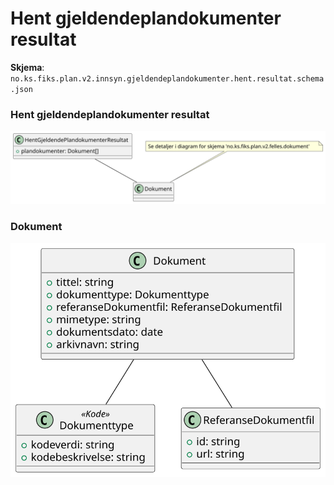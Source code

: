 # Hent gjeldendeplandokumenter resultat

**Skjema**: `no.ks.fiks.plan.v2.innsyn.gjeldendeplandokumenter.hent.resultat.schema.json`

### Hent gjeldendeplandokumenter resultat

![gjeldendeplandokumenter-hent-resultat](gjeldendeplandokumenter-hent-resultat.svg)

### Dokument

![dokument](./../no.ks.fiks.plan.v2.felles.dokument/dokument.svg)



